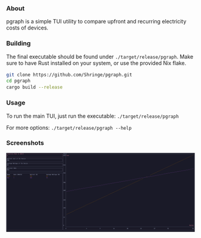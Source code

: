 ### About
pgraph is a simple TUI utility to compare upfront and recurring electricity costs of devices.

### Building
The final executable should be found under `./target/release/pgraph`. Make sure to have Rust installed on your system, or use the provided Nix flake.
```sh
git clone https://github.com/Shringe/pgraph.git
cd pgraph
cargo build --release
```
### Usage
To run the main TUI, just run the executable:
`./target/release/pgraph`

For more options: 
`./target/release/pgraph --help`

### Screenshots
![Screenshot](screenshots/new_vs_used.png)
